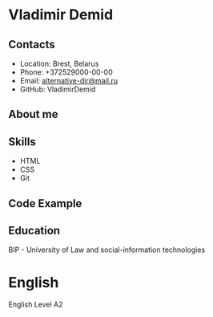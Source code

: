 # Vladimir Demid 
## Contacts 
* Location: Brest, Belarus
* Phone: +372529000-00-00
* Email: alternative-dir@mail.ru
* GitHub: VladimirDemid


## About me


## Skills
* HTML
* CSS
* Git 

## Code Example


## Education
BIP - University of Law and social-information technologies

# English
English Level A2
